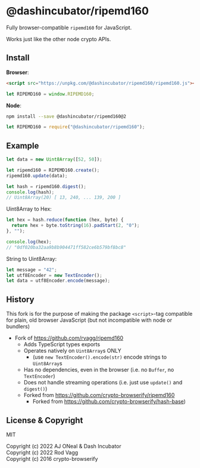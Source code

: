 # @dashincubator/ripemd160

Fully browser-compatible `ripemd160` for JavaScript.

Works just like the other node crypto APIs.

## Install

**Browser**:

```html
<script src="https://unpkg.com/@dashincubator/ripemd160/ripemd160.js"></script>
```

```js
let RIPEMD160 = window.RIPEMD160;
```

**Node**:

```sh
npm install --save @dashincubator/ripemd160@2
```

```js
let RIPEMD160 = require("@dashincubator/ripemd160");
```

## Example

```js
let data = new Uint8Array([52, 50]);

let ripemd160 = RIPEMD160.create();
ripemd160.update(data);

let hash = ripemd160.digest();
console.log(hash);
// Uint8Array(20) [ 13, 240, ... 139, 200 ]
```

Uint8Array to Hex:

```js
let hex = hash.reduce(function (hex, byte) {
  return hex + byte.toString(16).padStart(2, "0");
}, "");

console.log(hex);
// "0df020ba32aa9b8b904471ff582ce6b579bf8bc8"
```

String to Uint8Array:

```js
let message = "42";
let utf8Encoder = new TextEncoder();
let data = utf8Encoder.encode(message);
```

## History

This fork is for the purpose of making the package `<script>`-tag compatible for
plain, old browser JavaScript (but not incompatible with node or bundlers)

- Fork of https://github.com/rvagg/ripemd160
  - Adds TypeScript types exports
  - Operates natively on `Uint8Array`s ONLY
    - (use `new TextEncoder().encode(str)` encode strings to `Uint8Array`s
  - Has no dependencies, even in the browser (i.e. no `Buffer`, no
    `TextEncoder`)
  - Does not handle streaming operations (i.e. just use `update()` and
    `digest()`)
  - Forked from https://github.com/crypto-browserify/ripemd160
    - Forked from https://github.com/crypto-browserify/hash-base)

## License & Copyright

MIT

Copyright (c) 2022 AJ ONeal & Dash Incubator \
Copyright (c) 2022 Rod Vagg \
Copyright (c) 2016 crypto-browserify

